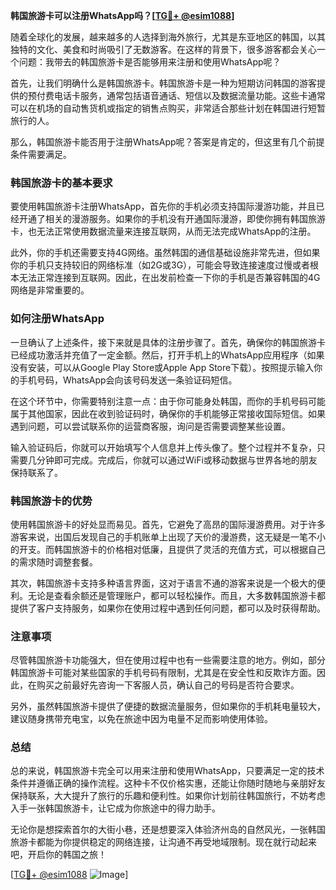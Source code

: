 **韩国旅游卡可以注册WhatsApp吗？[[TG💪+ @esim1088](https://t.me/s/esim1088)]**

随着全球化的发展，越来越多的人选择到海外旅行，尤其是东亚地区的韩国，以其独特的文化、美食和时尚吸引了无数游客。在这样的背景下，很多游客都会关心一个问题：我带去的韩国旅游卡是否能够用来注册和使用WhatsApp呢？

首先，让我们明确什么是韩国旅游卡。韩国旅游卡是一种为短期访问韩国的游客提供的预付费电话卡服务，通常包括语音通话、短信以及数据流量功能。这些卡通常可以在机场的自动售货机或指定的销售点购买，非常适合那些计划在韩国进行短暂旅行的人。

那么，韩国旅游卡能否用于注册WhatsApp呢？答案是肯定的，但这里有几个前提条件需要满足。

### **韩国旅游卡的基本要求**
要使用韩国旅游卡注册WhatsApp，首先你的手机必须支持国际漫游功能，并且已经开通了相关的漫游服务。如果你的手机没有开通国际漫游，即使你拥有韩国旅游卡，也无法正常使用数据流量来连接互联网，从而无法完成WhatsApp的注册。

此外，你的手机还需要支持4G网络。虽然韩国的通信基础设施非常先进，但如果你的手机只支持较旧的网络标准（如2G或3G），可能会导致连接速度过慢或者根本无法正常连接到互联网。因此，在出发前检查一下你的手机是否兼容韩国的4G网络是非常重要的。

### **如何注册WhatsApp**
一旦确认了上述条件，接下来就是具体的注册步骤了。首先，确保你的韩国旅游卡已经成功激活并充值了一定金额。然后，打开手机上的WhatsApp应用程序（如果没有安装，可以从Google Play Store或Apple App Store下载）。按照提示输入你的手机号码，WhatsApp会向该号码发送一条验证码短信。

在这个环节中，你需要特别注意一点：由于你可能身处韩国，而你的手机号码可能属于其他国家，因此在收到验证码时，确保你的手机能够正常接收国际短信。如果遇到问题，可以尝试联系你的运营商客服，询问是否需要调整某些设置。

输入验证码后，你就可以开始填写个人信息并上传头像了。整个过程并不复杂，只需要几分钟即可完成。完成后，你就可以通过WiFi或移动数据与世界各地的朋友保持联系了。

### **韩国旅游卡的优势**
使用韩国旅游卡的好处显而易见。首先，它避免了高昂的国际漫游费用。对于许多游客来说，出国后发现自己的手机账单上出现了天价的漫游费，这无疑是一笔不小的开支。而韩国旅游卡的价格相对低廉，且提供了灵活的充值方式，可以根据自己的需求随时调整套餐。

其次，韩国旅游卡支持多种语言界面，这对于语言不通的游客来说是一个极大的便利。无论是查看余额还是管理账户，都可以轻松操作。而且，大多数韩国旅游卡都提供了客户支持服务，如果你在使用过程中遇到任何问题，都可以及时获得帮助。

### **注意事项**
尽管韩国旅游卡功能强大，但在使用过程中也有一些需要注意的地方。例如，部分韩国旅游卡可能对某些国家的手机号码有限制，尤其是在安全性和反欺诈方面。因此，在购买之前最好先咨询一下客服人员，确认自己的号码是否符合要求。

另外，虽然韩国旅游卡提供了便捷的数据流量服务，但如果你的手机耗电量较大，建议随身携带充电宝，以免在旅途中因为电量不足而影响使用体验。

### **总结**
总的来说，韩国旅游卡完全可以用来注册和使用WhatsApp，只要满足一定的技术条件并遵循正确的操作流程。这种卡不仅价格实惠，还能让你随时随地与亲朋好友保持联系，大大提升了旅行的乐趣和便利性。如果你计划前往韩国旅行，不妨考虑入手一张韩国旅游卡，让它成为你旅途中的得力助手。

无论你是想探索首尔的大街小巷，还是想要深入体验济州岛的自然风光，一张韩国旅游卡都能为你提供稳定的网络连接，让沟通不再受地域限制。现在就行动起来吧，开启你的韩国之旅！

[[TG💪+ @esim1088](https://t.me/s/esim1088) ![Image](https://i.postimg.cc/4NQfJmqS/Snipaste-2025-05-13-00-14-12.png)]